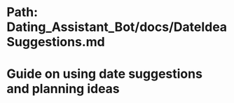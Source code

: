# Path: Dating_Assistant_Bot/docs/DateIdeaSuggestions.md
# Guide on using date suggestions and planning ideas
